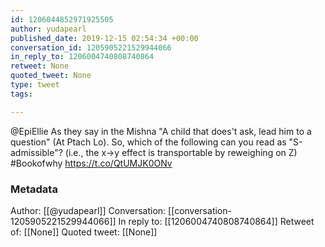 ```yaml
---
id: 1206044852971925505
author: yudapearl
published_date: 2019-12-15 02:54:34 +00:00
conversation_id: 1205905221529944066
in_reply_to: 1206004740808740864
retweet: None
quoted_tweet: None
type: tweet
tags:

---
```


@EpiEllie As they say in the Mishna "A child that does't ask, lead him to a question" (At Ptach Lo). So, which of the following can you read as "S-admissible"? (i.e., the x-&gt;y effect is transportable by reweighing on Z) #Bookofwhy https://t.co/QtUMJK0ONv

### Metadata

Author: [[@yudapearl]]
Conversation: [[conversation-1205905221529944066]]
In reply to: [[1206004740808740864]]
Retweet of: [[None]]
Quoted tweet: [[None]]
